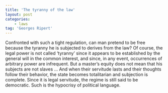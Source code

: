```yaml
---
title: 'The tyranny of the law'
layout: post
categories:
    - laws
tag: 'Georges Ripert'
---
```


Confronted with such a tight regulation, can man pretend to be free because the tyranny he is subjected to derives from the law? Of course, the legal power is not called ‘tyranny’ since it appears to be established by the general will in the common interest, and since, in any event, occurrences of arbitrary power are infrequent. But a master’s equity does not mean that his subjects are not slaves … And when their servitude lasts and their thoughts follow their behavior, the state becomes totalitarian and subjection is complete. Since it is legal servitude, the regime is still said to be democratic. Such is the hypocrisy of political language.